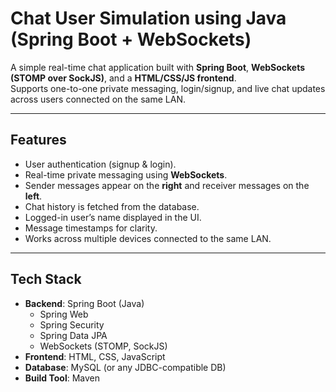# Chat User Simulation using Java (Spring Boot + WebSockets)

A simple real-time chat application built with **Spring Boot**, **WebSockets (STOMP over SockJS)**, and a **HTML/CSS/JS frontend**.  
Supports one-to-one private messaging, login/signup, and live chat updates across users connected on the same LAN.

---

## Features
- User authentication (signup & login).
- Real-time private messaging using **WebSockets**.
- Sender messages appear on the **right** and receiver messages on the **left**.
- Chat history is fetched from the database.
- Logged-in user’s name displayed in the UI.
- Message timestamps for clarity.
- Works across multiple devices connected to the same LAN.

---

## Tech Stack
- **Backend**: Spring Boot (Java)
  - Spring Web
  - Spring Security
  - Spring Data JPA
  - WebSockets (STOMP, SockJS)
- **Frontend**: HTML, CSS, JavaScript
- **Database**: MySQL (or any JDBC-compatible DB)
- **Build Tool**: Maven
